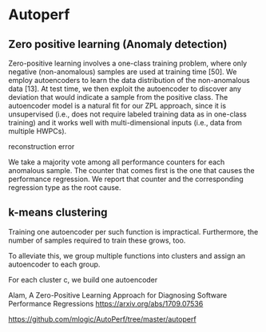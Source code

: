 
# Autoperf

## Zero positive learning (Anomaly detection)

Zero-positive learning involves a one-class training problem, where only negative (non-anomalous)
samples are used at training time [50]. We employ autoencoders to learn the data distribution of the
non-anomalous data [13]. At test time, we then exploit the autoencoder to discover any deviation that
would indicate a sample from the positive class. The autoencoder model is a natural fit for our ZPL
approach, since it is unsupervised (i.e., does not require labeled training data as in one-class training)
and it works well with multi-dimensional inputs (i.e., data from multiple HWPCs).

reconstruction error

We take a majority vote among all performance counters for each anomalous sample.
The counter that comes first is the one that causes the performance regression. We report that counter
and the corresponding regression type as the root cause.


## k-means clustering

Training one autoencoder per such function is impractical. Furthermore, the number of samples
required to train these grows, too. 

To alleviate this, we group multiple functions into clusters and assign an autoencoder to each group.

For each cluster c, we build one autoencoder

Alam, A Zero-Positive Learning Approach for Diagnosing Software Performance Regressions
https://arxiv.org/abs/1709.07536

https://github.com/mlogic/AutoPerf/tree/master/autoperf
